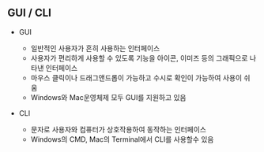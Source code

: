 ## GUI / CLI

* GUI
    * 일반적인 사용자가 흔히 사용하는 인터페이스
    * 사용자가 편리하게 사용할 수 있도록 기능을 아이콘, 이미즈 등의 그래픽으로 나타낸 인터페이스
    * 마우스 클릭이나 드래그앤드롭이 가능하고 수시로 확인이 가능하여 사용이 쉬움
    * Windows와 Mac운영체제 모두 GUI를 지원하고 있음

* CLI
    * 문자로 사용자와 컴퓨터가 상호작용하여 동작하는 인터페이스
    * Windows의 CMD, Mac의 Terminal에서 CLI를 사용할수 있음